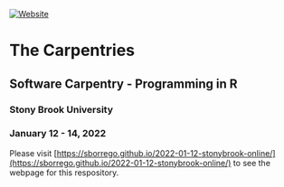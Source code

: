 [![Website](https://github.com/carpentries/workshop-template/actions/workflows/website.yml/badge.svg)](https://github.com/carpentries/workshop-template/actions/workflows/website.yml)

# The Carpentries 
## Software Carpentry - Programming in R
### Stony Brook University
### January 12 - 14, 2022

Please visit [https://sborrego.github.io/2022-01-12-stonybrook-online/](https://sborrego.github.io/2022-01-12-stonybrook-online/) to see the webpage for this respository.
